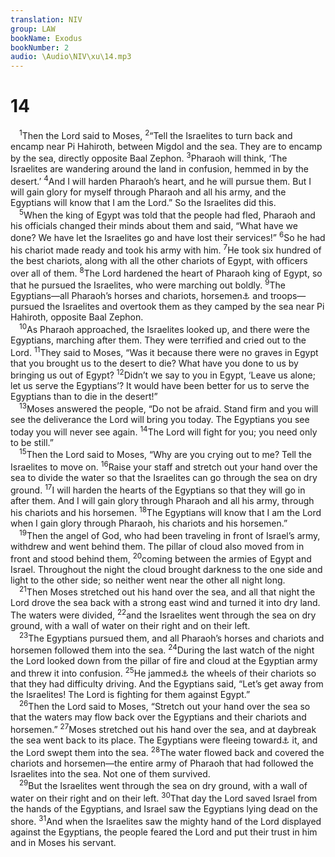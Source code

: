 ```yaml
---
translation: NIV
group: LAW
bookName: Exodus 
bookNumber: 2
audio: \Audio\NIV\xu\14.mp3
---
```


<div class="title"><h1>14</h1></div>
<span class="verse xu_14_1"> <sup>1</sup>Then the Lord said to Moses, </span>
<span class="verse xu_14_2"><sup>2</sup>“Tell the Israelites to turn back and encamp near Pi Hahiroth, between Migdol and the sea. They are to encamp by the sea, directly opposite Baal Zephon. </span>
<span class="verse xu_14_3"><sup>3</sup>Pharaoh will think, ‘The Israelites are wandering around the land in confusion, hemmed in by the desert.’ </span>
<span class="verse xu_14_4"><sup>4</sup>And I will harden Pharaoh’s heart, and he will pursue them. But I will gain glory for myself through Pharaoh and all his army, and the Egyptians will know that I am the Lord.” So the Israelites did this. <br/></span>
<span class="verse xu_14_5"> <sup>5</sup>When the king of Egypt was told that the people had fled, Pharaoh and his officials changed their minds about them and said, “What have we done? We have let the Israelites go and have lost their services!” </span>
<span class="verse xu_14_6"><sup>6</sup>So he had his chariot made ready and took his army with him. </span>
<span class="verse xu_14_7"><sup>7</sup>He took six hundred of the best chariots, along with all the other chariots of Egypt, with officers over all of them. </span>
<span class="verse xu_14_8"><sup>8</sup>The Lord hardened the heart of Pharaoh king of Egypt, so that he pursued the Israelites, who were marching out boldly. </span>
<span class="verse xu_14_9"><sup>9</sup>The Egyptians—all Pharaoh’s horses and chariots, horsemen<a data-toggle="tooltip" data-placement="bottom" title="Or charioteers ; also in verses 17, 18, 23, 26 and 28">⚓</a> and troops—pursued the Israelites and overtook them as they camped by the sea near Pi Hahiroth, opposite Baal Zephon. <br/></span>
<span class="verse xu_14_10"> <sup>10</sup>As Pharaoh approached, the Israelites looked up, and there were the Egyptians, marching after them. They were terrified and cried out to the Lord. </span>
<span class="verse xu_14_11"><sup>11</sup>They said to Moses, “Was it because there were no graves in Egypt that you brought us to the desert to die? What have you done to us by bringing us out of Egypt? </span>
<span class="verse xu_14_12"><sup>12</sup>Didn’t we say to you in Egypt, ‘Leave us alone; let us serve the Egyptians’? It would have been better for us to serve the Egyptians than to die in the desert!” <br/></span>
<span class="verse xu_14_13"> <sup>13</sup>Moses answered the people, “Do not be afraid. Stand firm and you will see the deliverance the Lord will bring you today. The Egyptians you see today you will never see again. </span>
<span class="verse xu_14_14"><sup>14</sup>The Lord will fight for you; you need only to be still.” <br/></span>
<span class="verse xu_14_15"> <sup>15</sup>Then the Lord said to Moses, “Why are you crying out to me? Tell the Israelites to move on. </span>
<span class="verse xu_14_16"><sup>16</sup>Raise your staff and stretch out your hand over the sea to divide the water so that the Israelites can go through the sea on dry ground. </span>
<span class="verse xu_14_17"><sup>17</sup>I will harden the hearts of the Egyptians so that they will go in after them. And I will gain glory through Pharaoh and all his army, through his chariots and his horsemen. </span>
<span class="verse xu_14_18"><sup>18</sup>The Egyptians will know that I am the Lord when I gain glory through Pharaoh, his chariots and his horsemen.” <br/></span>
<span class="verse xu_14_19"> <sup>19</sup>Then the angel of God, who had been traveling in front of Israel’s army, withdrew and went behind them. The pillar of cloud also moved from in front and stood behind them, </span>
<span class="verse xu_14_20"><sup>20</sup>coming between the armies of Egypt and Israel. Throughout the night the cloud brought darkness to the one side and light to the other side; so neither went near the other all night long. <br/></span>
<span class="verse xu_14_21"> <sup>21</sup>Then Moses stretched out his hand over the sea, and all that night the Lord drove the sea back with a strong east wind and turned it into dry land. The waters were divided, </span>
<span class="verse xu_14_22"><sup>22</sup>and the Israelites went through the sea on dry ground, with a wall of water on their right and on their left. <br/></span>
<span class="verse xu_14_23"> <sup>23</sup>The Egyptians pursued them, and all Pharaoh’s horses and chariots and horsemen followed them into the sea. </span>
<span class="verse xu_14_24"><sup>24</sup>During the last watch of the night the Lord looked down from the pillar of fire and cloud at the Egyptian army and threw it into confusion. </span>
<span class="verse xu_14_25"><sup>25</sup>He jammed<a data-toggle="tooltip" data-placement="bottom" title="See Samaritan Pentateuch, Septuagint and Syriac; Masoretic Text removed">⚓</a> the wheels of their chariots so that they had difficulty driving. And the Egyptians said, “Let’s get away from the Israelites! The Lord is fighting for them against Egypt.” <br/></span>
<span class="verse xu_14_26"> <sup>26</sup>Then the Lord said to Moses, “Stretch out your hand over the sea so that the waters may flow back over the Egyptians and their chariots and horsemen.” </span>
<span class="verse xu_14_27"><sup>27</sup>Moses stretched out his hand over the sea, and at daybreak the sea went back to its place. The Egyptians were fleeing toward<a data-toggle="tooltip" data-placement="bottom" title="Or from">⚓</a> it, and the Lord swept them into the sea. </span>
<span class="verse xu_14_28"><sup>28</sup>The water flowed back and covered the chariots and horsemen—the entire army of Pharaoh that had followed the Israelites into the sea. Not one of them survived. <br/></span>
<span class="verse xu_14_29"> <sup>29</sup>But the Israelites went through the sea on dry ground, with a wall of water on their right and on their left. </span>
<span class="verse xu_14_30"><sup>30</sup>That day the Lord saved Israel from the hands of the Egyptians, and Israel saw the Egyptians lying dead on the shore. </span>
<span class="verse xu_14_31"><sup>31</sup>And when the Israelites saw the mighty hand of the Lord displayed against the Egyptians, the people feared the Lord and put their trust in him and in Moses his servant. <br/></span>
